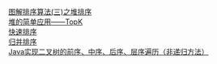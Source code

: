 
<a href="https://www.cnblogs.com/chengxiao/p/6129630.html">图解排序算法(三)之堆排序</a></br>
<a href="https://blog.csdn.net/LYJwonderful/article/details/80304660">堆的简单应用——TopK</a></br>
<a href="https://blog.csdn.net/morewindows/article/details/6684558">快速排序</a></br>
<a href="https://www.cnblogs.com/chengxiao/p/6194356.html">归并排序</a></br>
<a href="https://www.cnblogs.com/liuyang0/p/6271331.html">Java实现二叉树的前序、中序、后序、层序遍历（非递归方法）</a></br>
